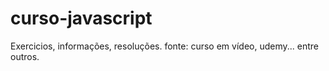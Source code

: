 # curso-javascript
Exercicios, informações, resoluções. fonte: curso em vídeo, udemy... entre outros.
